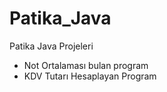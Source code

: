 # Patika_Java
Patika Java Projeleri
 * Not Ortalaması bulan program
 * KDV Tutarı Hesaplayan Program
